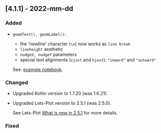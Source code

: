 ## [4.1.1] - 2022-mm-dd

### Added

- `geomText(), geomLabel()`:

  - the 'newline' character (`\n`) now works as `line break` 
  - `lineheight` aesthetic
  - `nudgeX, nudgeY` parameters
  - special text alignments (`vjust` and `hjust`): `"inward"` and `"outward"`
    
  See: [example notebook](https://nbviewer.jupyter.org/github/JetBrains/lets-plot-kotlin/blob/master/docs/examples/jupyter-notebooks/geom_text_and_label_new_features.ipynb).


### Changed

- Upgraded Kotlin version to 1.7.20 (was 1.6.21).                    
- Upgraded Lets-Plot version to 2.5.1 (was 2.5.0).

  See Lets-Plot [What is new in 2.5.1](https://github.com/JetBrains/lets-plot#what-is-new-in-251)
  for more details.

### Fixed

